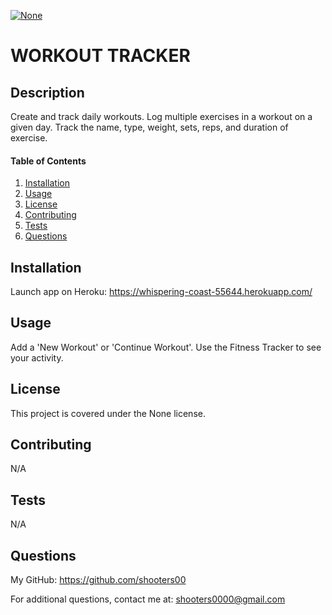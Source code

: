 
<a href="" rel="nofollow"><img src="https://img.shields.io/badge/license-none-blue.svg" alt="None" title="None" style="max-width:100%;"></a>
# WORKOUT TRACKER

## Description
Create and track daily workouts.  Log multiple exercises in a workout on a given day.  Track the name, type, weight, sets, reps, and duration of exercise.

#### Table of Contents
1. [Installation](#installation)
2. [Usage](#usage)
3. [License](#license)
4. [Contributing](#contributing)
5. [Tests](#tests)
6. [Questions](#questions)

## Installation
Launch app on Heroku: https://whispering-coast-55644.herokuapp.com/

## Usage
Add a 'New Workout' or 'Continue Workout'.  Use the Fitness Tracker to see your activity.

## License
This project is covered under the None license. 

## Contributing
N/A

## Tests
N/A

## Questions
My GitHub: https://github.com/shooters00

For additional questions, contact me at: shooters0000@gmail.com

